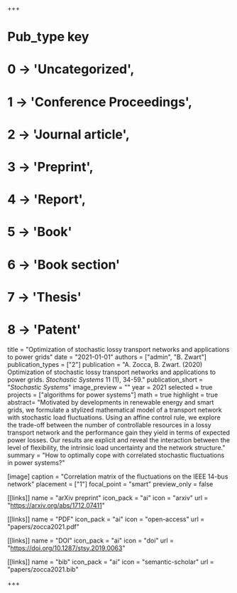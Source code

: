 +++
# Pub_type key
# 0 -> 'Uncategorized',
# 1 -> 'Conference Proceedings',
# 2 -> 'Journal article',
# 3 -> 'Preprint',
# 4 -> 'Report',
# 5 -> 'Book'
# 6 -> 'Book section'
# 7 -> 'Thesis'
# 8 -> 'Patent'

title = "Optimization of stochastic lossy transport networks and applications to power grids"
date = "2021-01-01"
authors = ["admin", "B. Zwart"]
publication_types = ["2"]
publication =  "A. Zocca, B. Zwart. (2020) Optimization of stochastic lossy transport networks and applications to power grids. _Stochastic Systems_ 11 (1), 34-59."
publication_short = "_Stochastic Systems_"
image_preview = ""
year = 2021
selected = true
projects = ["algorithms for power systems"]
math = true
highlight = true
abstract= "Motivated by developments in renewable energy and smart grids, we formulate a stylized mathematical model of a transport network with stochastic load fluctuations. Using an affine control rule, we explore the trade-off between the number of controllable resources in a lossy transport network and the performance gain they yield in terms of expected power losses. Our results are explicit and reveal the interaction between the level of flexibility, the intrinsic load uncertainty and the network structure."
summary = "How to optimally cope with correlated stochastic fluctuations in power systems?"

[image]
  caption = "Correlation matrix of the fluctuations on the IEEE 14-bus network"
  placement = ["1"]
  focal_point = "smart"
  preview_only = false

[[links]]
  name = "arXiv preprint"
  icon_pack = "ai"
  icon = "arxiv"
  url = "https://arxiv.org/abs/1712.07411"

[[links]]
  name = "PDF"
  icon_pack = "ai"
  icon = "open-access"
  url = "papers/zocca2021.pdf"

[[links]]
  name = "DOI"
  icon_pack = "ai"
  icon = "doi"
  url = "https://doi.org/10.1287/stsy.2019.0063"

[[links]]
  name = "bib"
  icon_pack = "ai"
  icon = "semantic-scholar"
  url = "papers/zocca2021.bib"

+++
